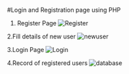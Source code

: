 #Login and Registration page using PHP

1. Register Page
![Register](https://github.com/akash1760/Login-Registration/assets/114248913/00ad52d2-1f2e-4ba9-9135-471e42b4d88a)

2.Fill details of new user
![newuser](https://github.com/akash1760/Login-Registration/assets/114248913/8d921842-a4f9-4741-a23e-047ac3808483)

3.Login Page
![Login](https://github.com/akash1760/Login-Registration/assets/114248913/8b889d05-9509-492a-8be3-50044fc418ea)

4.Record of registered users
![database](https://github.com/akash1760/Login-Registration/assets/114248913/584daf6c-660b-46d7-9c89-0e8fef42a4a7)



